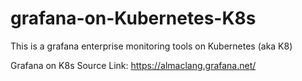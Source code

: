 # grafana-on-Kubernetes-K8s
This is a grafana enterprise monitoring tools on Kubernetes (aka K8)

Grafana on K8s Source Link: https://almaclang.grafana.net/
